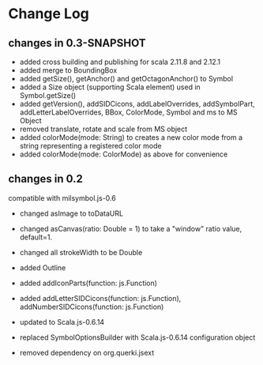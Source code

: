 Change Log
==========

## changes in 0.3-SNAPSHOT
* added cross building and publishing for scala 2.11.8 and 2.12.1
* added merge to BoundingBox
* added getSize(), getAnchor() and getOctagonAnchor() to Symbol
* added a Size object (supporting Scala element) used in Symbol.getSize()
* added getVersion(), addSIDCicons, addLabelOverrides, addSymbolPart, addLetterLabelOverrides,
BBox, ColorMode, Symbol and ms to MS Object
* removed translate, rotate and scale from MS object
* added colorMode(mode: String) to creates a new color mode from a string representing a registered color mode 
* added colorMode(mode: ColorMode) as above for convenience


## changes in 0.2
compatible with milsymbol.js-0.6

* changed asImage to toDataURL
* changed asCanvas(ratio: Double = 1) to take a "window" ratio value, default=1.
* changed all strokeWidth to be Double
* added Outline 
* added addIconParts(function: js.Function)
* added addLetterSIDCicons(function: js.Function), addNumberSIDCicons(function: js.Function)

* updated to Scala.js-0.6.14
* replaced SymbolOptionsBuilder with Scala.js-0.6.14 configuration object
* removed dependency on org.querki.jsext 